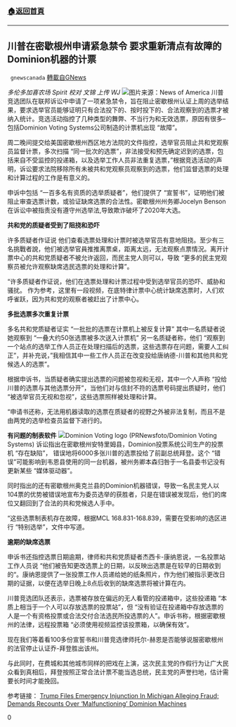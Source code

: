 ###  [:house:返回首頁](https://github.com/ourhimalayas/txt)
---

## 川普在密歇根州申请紧急禁令 要求重新清点有故障的Dominion机器的计票
` gnewscanada` [轉載自GNews](https://gnews.org/zh-hans/548939/)

*多伦多加喜农场 Spirit
校对 文锦 上传 WJ*
![]()![](https://gnews-media-offload.s3.amazonaws.com/wp-content/uploads/2020/11/11160733/Ballot.jpg)图片来源：News of America
川普竞选团队在联邦诉讼中申请了一项紧急禁令，旨在阻止密歇根州认证上周的选举结果，要求选举官员能够证明只有合法投下的、按时投下的、合法观察到的选票才被纳入统计。竞选活动指控了几种类型的舞弊、不当行为和无效选票，原因有很多–包括Dominion Voting Systems公司制造的计票机出现 “故障”。

周二晚间提交给美国密歇根州西区地方法院的文件指控，选举官员阻止共和党观察员监督计票，多次扫描 “同一批次的选票”，非法接受和预先确定迟到的选票，包括来自不受监控的投递箱，以及选举工作人员非法重复选票，”根据竞选活动的声明，诉讼要求法院移除所有未被共和党观察员观察到的选票，他们监督选票的处理和计算过程的工作是有意义的。

申诉中包括 “一百多名有资质的选举质疑者”，他们提供了 “宣誓书”，证明他们被阻止审查选票计数，或验证缺席选票的合法性。密歇根州州务卿Jocelyn Benson在诉讼中被指责没有遵守州选举法,导致欺诈破坏了2020年大选。

**共和党的质疑者受到了阻挠和恐吓**

许多质疑者作证说 他们查看选票处理和计票时被选举官员有意地阻挠。至少有三名挑戰者說，他们被选举官員推推离票桌，距离太远，无法观察点票情況。离开计票中心的共和党质疑者不被允许返回，而民主党人则可以，导致 “更多的民主党观察员被允许观察缺席选民选票的处理和计算”。

“许多质疑者作证说，他们在选票处理和计票过程中受到选举官员的恐吓、威胁和骚扰。
作为参考，这里有一段视频，在底特律计票中心统计缺席选票时，人们欢呼雀跃，因为共和党的观察者被赶出了计票中心。

**多批选票多次重复计票**

多名共和党质疑者证实 “一批批的选票在计票机上被反复计算” 其中一名质疑者说她观察到 “一叠大约50张选票被多次送入计票机” 另一名质疑者称，他们 “观察到一个站点的选举工作人员正在处理扫描后的选票，这些选票存在问题，需要人工纠正”，并补充说，”我相信其中一些工作人员正在改变投给唐纳德-川普和其他共和党候选人的选票”。

根据申诉书，当质疑者确实提出选票的问题被忽视和无视，其中一个人声称 “投给川普的选票与其他选票分开”，当他们对与信封不符的选票号码提出质疑时，他们 “被选举官员无视和忽视”，这些选票照样被处理和计算。

“申请书还称，无法用机器读取的选票在质疑者的视野之外被非法复制，而且不是由两党的选举检查员监督下进行的。

**有问题的制表软件**
![]()![](https://gnews-media-offload.s3.amazonaws.com/wp-content/uploads/2020/11/11161138/voting.jpg)Dominion Voting logo (PRNewsfoto/Dominion Voting Systems)
诉讼指出在密歇根州安特里姆县，Dominion投票系统公司生产的投票机 “存在缺陷”， 错误地将6000多张川普的选票投给了前副总统拜登。这个 “错误”可能影响到韦恩县使用的同一台机器，被州务卿本森归咎于一名县委书记没有更新某些 “媒体驱动器”。

同时指出的还有密歇根州奥克兰县的Dominion机器错误，导致一名民主党人以104票的优势被错误地宣布为委员选举的获胜者，只是在错误被发现后，他们的席位又翻回到了合法的共和党候选人手中。

“这些选票制表机存在故障，根据MCL 168.831-168.839，需要在受影响的选区进行 “特别选举”，文件中写道。

**逾期的缺席选票**

申诉书还指控选票日期逾期，律师和共和党质疑者杰西卡-康纳恩说，一名投票站工作人员说 “他们被告知更改选票上的日期，以反映出选票是在较早的日期收到的“。康纳恩提供了一张投票工作人员递给她的纸条照片，作为他们被指示更改日期的证据，以便在选举日晚上8点后收到的缺席选票将被计算在内。

川普竞选团队还表示，选票被存放在偏远的无人看管的投递箱中，这些投递箱 “本质上相当于一个人可以存放选票的投票站”，但 “没有验证在投递箱中存放选票的人是一个有资格投票或合法交付合法选民所投选票的人”。申诉书称，根据密歇根州的法律，远程投票箱 “必须使用视频监控该投票箱，以确保有效”。

现在我们等着看100多份宣誓书和川普竞选律师托尔-赫恩是否能够说服密歇根州的法官停止认证乔-拜登胜出该州。

与此同时，在费城和其他城市同样的把戏在上演，这次民主党的作假行为让广大民众看到真相后，拜登按照正常合法计票不能当选总统，民主党的声誉扫地，估计需要长时间才能挽回。

参考链接：
[Trump Files Emergency Injunction In Michigan Alleging Fraud; Demands Recounts Over ‘Malfunctioning’ Dominion Machines](https://www.zerohedge.com/political/trump-files-emergency-injunction-michigan-demands-recount-over-fraud-malfunctioning)

0
